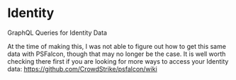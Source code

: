 # Identity

GraphQL Queries for Identity Data

At the time of making this, I was not able to figure out how to get this same data with PSFalcon, though that may no longer be the case.  It is well worth checking there first if you are looking for more ways to access your Identity data:  https://github.com/CrowdStrike/psfalcon/wiki  
